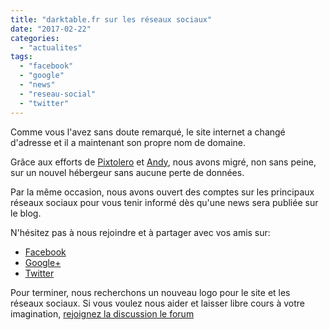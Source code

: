 ```yaml
---
title: "darktable.fr sur les réseaux sociaux"
date: "2017-02-22"
categories: 
  - "actualites"
tags: 
  - "facebook"
  - "google"
  - "news"
  - "reseau-social"
  - "twitter"
---
```


Comme vous l'avez sans doute remarqué, le site internet a changé d'adresse et il a maintenant son propre nom de domaine.

Grâce aux efforts de [Pixtolero](https://pixtolero.github.io/) et [Andy](https://andycostanza.com), nous avons migré, non sans peine, sur un nouvel hébergeur sans aucune perte de données.

Par la même occasion, nous avons ouvert des comptes sur les principaux réseaux sociaux pour vous tenir informé dès qu'une news sera publiée sur le blog.

N'hésitez pas à nous rejoindre et à partager avec vos amis sur:

- [Facebook](https://www.facebook.com/darktablefr/)
- [Google+](https://plus.google.com/101088276138004528473)
- [Twitter](https://twitter.com/darktable_fr)

Pour terminer, nous recherchons un nouveau logo pour le site et les réseaux sociaux. Si vous voulez nous aider et laisser libre cours à votre imagination, [rejoignez la discussion le forum](https://darktable.fr/forum/showthread.php?tid=1626)

